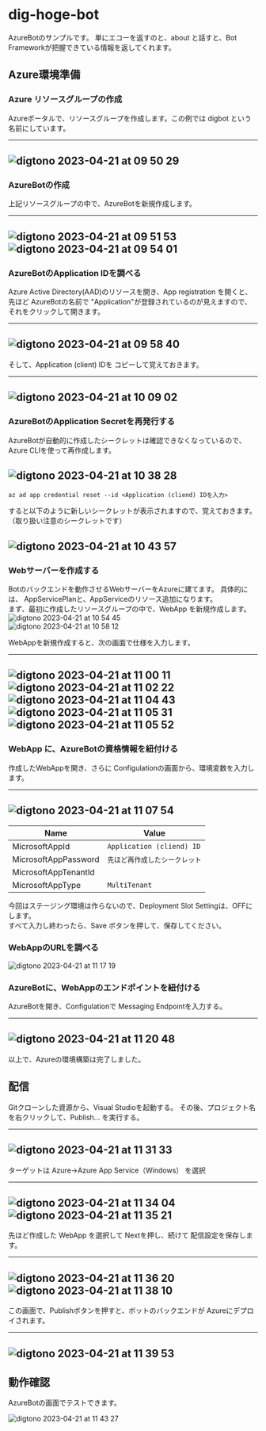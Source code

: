 # dig-hoge-bot
AzureBotのサンプルです。
単にエコーを返すのと、about と話すと、Bot Frameworkが把握できている情報を返してくれます。

## Azure環境準備
### Azure リソースグループの作成
Azureポータルで、リソースグループを作成します。この例では digbot という名前にしています。  

---
![digtono 2023-04-21 at 09 50 29](https://user-images.githubusercontent.com/34669114/233515524-32f113f2-00b3-4dd5-9d15-a17c0f620620.png)  
---  

### AzureBotの作成
上記リソースグループの中で、AzureBotを新規作成します。  

---
![digtono 2023-04-21 at 09 51 53](https://user-images.githubusercontent.com/34669114/233515714-da3377e9-8f06-4bc9-bc49-2344704f376f.png)  
![digtono 2023-04-21 at 09 54 01](https://user-images.githubusercontent.com/34669114/233516136-1eddf255-68ee-4f32-a7bd-d30c51c3cf6a.png)  
---

### AzureBotのApplication IDを調べる  
Azure Active Directory(AAD)のリソースを開き、App registration を開くと、先ほど AzureBotの名前で "Application"が登録されているのが見えますので、それをクリックして開きます。  

---
![digtono 2023-04-21 at 09 58 40](https://user-images.githubusercontent.com/34669114/233516394-d96beb06-a1ca-425e-bc45-89861db3e65f.png)  
---

そして、Application (client) IDを コピーして覚えておきます。

---
![digtono 2023-04-21 at 10 09 02](https://user-images.githubusercontent.com/34669114/233519491-c47a59f8-7dc0-4949-872f-1783454569ea.png)  
---

### AzureBotのApplication Secretを再発行する  
AzureBotが自動的に作成したシークレットは確認できなくなっているので、Azure CLIを使って再作成します。  

![digtono 2023-04-21 at 10 38 28](https://user-images.githubusercontent.com/34669114/233520754-ebc579be-2324-4195-abc6-1bc3e24b1c3b.png)  
---  
`az ad app credential reset --id <Application (cliend) IDを入力>`  

すると以下のように新しいシークレットが表示されますので、覚えておきます。（取り扱い注意のシークレットです）  

![digtono 2023-04-21 at 10 43 57](https://user-images.githubusercontent.com/34669114/233521320-63641c3d-04dd-48e0-8603-c41da0a56d77.png)  
---

### Webサーバーを作成する  
Botのバックエンドを動作させるWebサーバーをAzureに建てます。  具体的には、 AppServicePlanと、AppServiceのリソース追加になります。  
まず、最初に作成したリソースグループの中で、WebApp を新規作成します。  
![digtono 2023-04-21 at 10 54 45](https://user-images.githubusercontent.com/34669114/233522493-24c7133b-cdba-477b-a025-4c5243804a70.png)  
![digtono 2023-04-21 at 10 58 12](https://user-images.githubusercontent.com/34669114/233522729-9bc3ef52-d5b8-427c-81ec-6f2b184f83b5.png)  

WebAppを新規作成すると、次の画面で仕様を入力します。    

---  
![digtono 2023-04-21 at 11 00 11](https://user-images.githubusercontent.com/34669114/233523177-fea62d68-a475-4097-99c6-e2bd5ffda7c6.png)
![digtono 2023-04-21 at 11 02 22](https://user-images.githubusercontent.com/34669114/233523436-b32bc479-215f-41eb-9e3d-7678d1d7689d.png)
![digtono 2023-04-21 at 11 04 43](https://user-images.githubusercontent.com/34669114/233523574-8e4ff3c9-ac3e-4140-8b96-0b962fad50a0.png)
![digtono 2023-04-21 at 11 05 31](https://user-images.githubusercontent.com/34669114/233523633-9802941e-b355-4100-91b8-2bc294a179c1.png)
![digtono 2023-04-21 at 11 05 52](https://user-images.githubusercontent.com/34669114/233523664-b76b4e96-91f7-466d-92f5-ceb592daadbb.png)
---  

### WebApp に、AzureBotの資格情報を紐付ける  

作成したWebAppを開き、さらに Configulationの画面から、環境変数を入力します。  

---  
![digtono 2023-04-21 at 11 07 54](https://user-images.githubusercontent.com/34669114/233524163-4fc2d6bb-b28e-462f-a63f-c796ded7cbfc.png)
---  

|  Name  |  Value  |
| ---- | ---- |
|  MicrosoftAppId  |  `Application (cliend) ID`  |
|  MicrosoftAppPassword  |  `先ほど再作成したシークレット`  |
|  MicrosoftAppTenantId  |    |
|  MicrosoftAppType  |  `MultiTenant`  |

今回はステージング環境は作らないので、Deployment Slot Settingは、OFFにします。  
すべて入力し終わったら、Save ボタンを押して、保存してください。  

### WebAppのURLを調べる

![digtono 2023-04-21 at 11 17 19](https://user-images.githubusercontent.com/34669114/233525302-f72cd650-2ecb-479a-ac90-6c4cfc49affd.png)


### AzureBotに、WebAppのエンドポイントを紐付ける

AzureBotを開き、Configulationで Messaging Endpointを入力する。

---  
![digtono 2023-04-21 at 11 20 48](https://user-images.githubusercontent.com/34669114/233525925-a56646f6-234a-407a-aef0-48754f0723c5.png)  
---   

以上で、Azureの環境構築は完了しました。  

## 配信  

Gitクローンした資源から、Visual Studioを起動する。
その後、プロジェクト名を右クリックして、Publish... を実行する。  

---  
![digtono 2023-04-21 at 11 31 33](https://user-images.githubusercontent.com/34669114/233526855-9bd54635-8663-4b3f-b8a4-280950420ea1.png)  
---  

ターゲットは Azure→Azure App Service（Windows） を選択  

---  
![digtono 2023-04-21 at 11 34 04](https://user-images.githubusercontent.com/34669114/233527027-0a3fc33d-cdff-4f6d-859e-2e124e2b234d.png)  
![digtono 2023-04-21 at 11 35 21](https://user-images.githubusercontent.com/34669114/233527220-32b8cbbd-e3e0-45c6-81dd-15e87b079bca.png)  
--- 

先ほど作成した WebApp を選択して Nextを押し、続けて 配信設定を保存します。

---  
![digtono 2023-04-21 at 11 36 20](https://user-images.githubusercontent.com/34669114/233527461-1d706c47-f6dc-4caa-a1be-907b8fa9481f.png)
![digtono 2023-04-21 at 11 38 10](https://user-images.githubusercontent.com/34669114/233527525-c9bd32e6-bfb9-4fae-8c2f-4c2adc68a6a6.png)
---  

この画面で、Publishボタンを押すと、ボットのバックエンドが Azureにデプロイされます。

---
![digtono 2023-04-21 at 11 39 53](https://user-images.githubusercontent.com/34669114/233527771-01a63b35-aa71-4515-9a82-5a846efc2cf4.png)  
---

## 動作確認  

AzureBotの画面でテストできます。

![digtono 2023-04-21 at 11 43 27](https://user-images.githubusercontent.com/34669114/233528549-46032d84-835a-4fc3-ae11-c9717ea39d4b.png)




